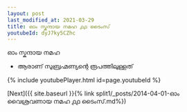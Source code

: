 ```yaml
---
layout: post
last_modified_at: 2021-03-29
title: ഓം സ്കന്ദായ നമഹ ൧൧ ടൈംസ്
youtubeId: dyJ7ky5CZhc
---
```

 
 
 ഓം സ്കന്ദായ നമഹ 
 
 -  ആരാണ് സുബ്രഹ്മണ്യന്റെ രൂപത്തിലുള്ളത് 
 
  
 
  
 
 
 
 
 
 


{% include youtubePlayer.html id=page.youtubeId %}
 
[Next]({{ site.baseurl }}{% link  split1/_posts/2014-04-01-ഓം വൈശ്രവണായ നമഹ ൧൧ ടൈംസ്.md%})
 
